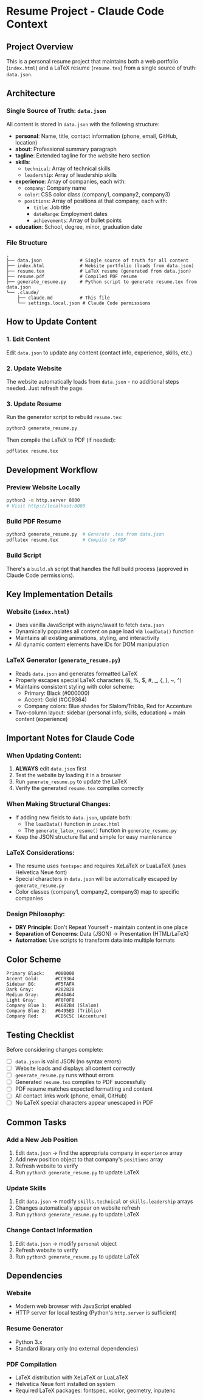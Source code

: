 # Resume Project - Claude Code Context

## Project Overview

This is a personal resume project that maintains both a web portfolio (`index.html`) and a LaTeX resume (`resume.tex`) from a single source of truth: `data.json`.

## Architecture

### Single Source of Truth: `data.json`

All content is stored in `data.json` with the following structure:
- **personal**: Name, title, contact information (phone, email, GitHub, location)
- **about**: Professional summary paragraph
- **tagline**: Extended tagline for the website hero section
- **skills**:
  - `technical`: Array of technical skills
  - `leadership`: Array of leadership skills
- **experience**: Array of companies, each with:
  - `company`: Company name
  - `color`: CSS color class (company1, company2, company3)
  - `positions`: Array of positions at that company, each with:
    - `title`: Job title
    - `dateRange`: Employment dates
    - `achievements`: Array of bullet points
- **education**: School, degree, minor, graduation date

### File Structure

```
.
├── data.json              # Single source of truth for all content
├── index.html             # Website portfolio (loads from data.json)
├── resume.tex             # LaTeX resume (generated from data.json)
├── resume.pdf             # Compiled PDF resume
├── generate_resume.py     # Python script to generate resume.tex from data.json
└── .claude/
    ├── claude.md          # This file
    └── settings.local.json # Claude Code permissions
```

## How to Update Content

### 1. Edit Content
Edit `data.json` to update any content (contact info, experience, skills, etc.)

### 2. Update Website
The website automatically loads from `data.json` - no additional steps needed. Just refresh the page.

### 3. Update Resume
Run the generator script to rebuild `resume.tex`:
```bash
python3 generate_resume.py
```

Then compile the LaTeX to PDF (if needed):
```bash
pdflatex resume.tex
```

## Development Workflow

### Preview Website Locally
```bash
python3 -m http.server 8000
# Visit http://localhost:8000
```

### Build PDF Resume
```bash
python3 generate_resume.py  # Generate .tex from data.json
pdflatex resume.tex         # Compile to PDF
```

### Build Script
There's a `build.sh` script that handles the full build process (approved in Claude Code permissions).

## Key Implementation Details

### Website (`index.html`)
- Uses vanilla JavaScript with async/await to fetch `data.json`
- Dynamically populates all content on page load via `loadData()` function
- Maintains all existing animations, styling, and interactivity
- All dynamic content elements have IDs for DOM manipulation

### LaTeX Generator (`generate_resume.py`)
- Reads `data.json` and generates formatted LaTeX
- Properly escapes special LaTeX characters (&, %, $, #, _, {, }, ~, ^)
- Maintains consistent styling with color scheme:
  - Primary: Black (#000000)
  - Accent: Gold (#CC9364)
  - Company colors: Blue shades for Slalom/Triblio, Red for Accenture
- Two-column layout: sidebar (personal info, skills, education) + main content (experience)

## Important Notes for Claude Code

### When Updating Content:
1. **ALWAYS** edit `data.json` first
2. Test the website by loading it in a browser
3. Run `generate_resume.py` to update the LaTeX
4. Verify the generated `resume.tex` compiles correctly

### When Making Structural Changes:
- If adding new fields to `data.json`, update both:
  - The `loadData()` function in `index.html`
  - The `generate_latex_resume()` function in `generate_resume.py`
- Keep the JSON structure flat and simple for easy maintenance

### LaTeX Considerations:
- The resume uses `fontspec` and requires XeLaTeX or LuaLaTeX (uses Helvetica Neue font)
- Special characters in `data.json` will be automatically escaped by `generate_resume.py`
- Color classes (company1, company2, company3) map to specific companies

### Design Philosophy:
- **DRY Principle**: Don't Repeat Yourself - maintain content in one place
- **Separation of Concerns**: Data (JSON) → Presentation (HTML/LaTeX)
- **Automation**: Use scripts to transform data into multiple formats

## Color Scheme

```
Primary Black:    #000000
Accent Gold:      #CC9364
Sidebar BG:       #F5FAFA
Dark Gray:        #282828
Medium Gray:      #646464
Light Gray:       #F0F0F0
Company Blue 1:   #4682B4 (Slalom)
Company Blue 2:   #6495ED (Triblio)
Company Red:      #CD5C5C (Accenture)
```

## Testing Checklist

Before considering changes complete:
- [ ] `data.json` is valid JSON (no syntax errors)
- [ ] Website loads and displays all content correctly
- [ ] `generate_resume.py` runs without errors
- [ ] Generated `resume.tex` compiles to PDF successfully
- [ ] PDF resume matches expected formatting and content
- [ ] All contact links work (phone, email, GitHub)
- [ ] No LaTeX special characters appear unescaped in PDF

## Common Tasks

### Add a New Job Position
1. Edit `data.json` → find the appropriate company in `experience` array
2. Add new position object to that company's `positions` array
3. Refresh website to verify
4. Run `python3 generate_resume.py` to update LaTeX

### Update Skills
1. Edit `data.json` → modify `skills.technical` or `skills.leadership` arrays
2. Changes automatically appear on website refresh
3. Run `python3 generate_resume.py` to update LaTeX

### Change Contact Information
1. Edit `data.json` → modify `personal` object
2. Refresh website to verify
3. Run `python3 generate_resume.py` to update LaTeX

## Dependencies

### Website
- Modern web browser with JavaScript enabled
- HTTP server for local testing (Python's `http.server` is sufficient)

### Resume Generator
- Python 3.x
- Standard library only (no external dependencies)

### PDF Compilation
- LaTeX distribution with XeLaTeX or LuaLaTeX
- Helvetica Neue font installed on system
- Required LaTeX packages: fontspec, xcolor, geometry, inputenc
